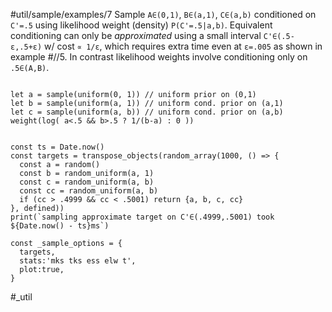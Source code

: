 #util/sample/examples/7 Sample `A∈(0,1)`, `B∈(a,1)`, `C∈(a,b)` conditioned on `C'=.5` using likelihood weight (density) `P(C'=.5|a,b)`. Equivalent conditioning can only be _approximated_ using a small interval `C'∈(.5-ε,.5+ε)` w/ cost `∝ 1/ε`, which requires extra time even at `ε=.005` as shown in example #//5. In contrast likelihood weights involve conditioning only on `.5∈(A,B)`.
```js:js_input

let a = sample(uniform(0, 1)) // uniform prior on (0,1)
let b = sample(uniform(a, 1)) // uniform cond. prior on (a,1)
let c = sample(uniform(a, b)) // uniform cond. prior on (a,b)
weight(log( a<.5 && b>.5 ? 1/(b-a) : 0 ))

```
```js:js_removed

const ts = Date.now()
const targets = transpose_objects(random_array(1000, () => {
  const a = random()
  const b = random_uniform(a, 1)
  const c = random_uniform(a, b)
  const cc = random_uniform(a, b)
  if (cc > .4999 && cc < .5001) return {a, b, c, cc}
}, defined))
print(`sampling approximate target on C'∈(.4999,.5001) took ${Date.now() - ts}ms`)

const _sample_options = { 
  targets,
  stats:'mks tks ess elw t',  
  plot:true,
}

```
#_util
